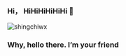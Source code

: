 ### Hi， HiHiHiHiHiHi  👋

<p align="left">
  <img src="https://komarev.com/ghpvc/?username=shingchiwx" alt="shingchiwx" />
</p>

<h3>Why, hello there. I’m your friend</h3>
